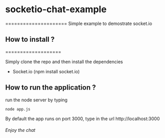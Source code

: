 # socketio-chat-example
=====================
Simple example to demostrate socket.io 

## How to install ?
===================

Simply clone the repo and then install the dependencies 

* Socket.io (npm install socket.io)

## How to run the application ?

run the node server by typing 

```
node app.js
```


By default the app runs on port 3000, type in the url 
http://localhost:3000


###### Enjoy the chat 
